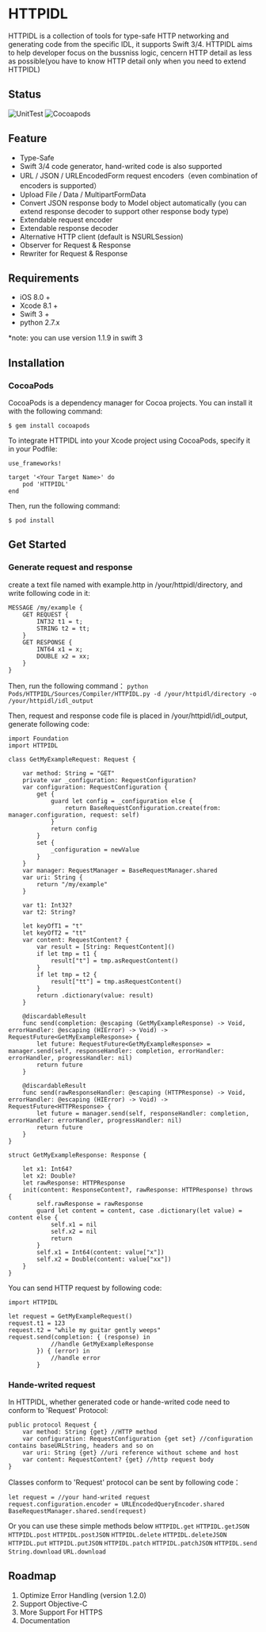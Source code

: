 # HTTPIDL
HTTPIDL is a collection of tools for type-safe HTTP networking and generating code from the specific IDL, it supports Swift 3/4.
HTTPIDL aims to help developer focus on the bussniss logic, cencern HTTP detail as less as possible(you have to know HTTP detail only when you need to extend HTTPIDL)

## Status
![UnitTest](https://img.shields.io/badge/test-passing-brightgreen.svg)   ![Cocoapods](https://img.shields.io/badge/pod-1.1.10-blue.svg)

## Feature
* Type-Safe
* Swift 3/4 code generator, hand-writed code is also supported
* URL / JSON / URLEncodedForm request encoders（even combination of encoders is supported）
* Upload File / Data / MultipartFormData
* Convert JSON response body to Model object automatically (you can extend response decoder to support other response body type)
* Extendable request encoder
* Extendable response decoder
* Alternative HTTP client (default is NSURLSession)
* Observer for Request & Response
* Rewriter for Request & Response

## Requirements
* iOS 8.0 +
* Xcode 8.1 + 
* Swift 3 +
* python 2.7.x

*note: you can use version 1.1.9 in swift 3

## Installation
### CocoaPods
CocoaPods is a dependency manager for Cocoa projects. You can install it with the following command:

`$ gem install cocoapods`

To integrate HTTPIDL into your Xcode project using CocoaPods, specify it in your Podfile:
```
use_frameworks!

target '<Your Target Name>' do
    pod 'HTTPIDL'
end
```

Then, run the following command:

`$ pod install`

## Get Started
### Generate request and response
create a text file named with example.http in /your/httpidl/directory, and write following code in it:
```
MESSAGE /my/example {
	GET REQUEST {
		INT32 t1 = t;
		STRING t2 = tt;
	}
	GET RESPONSE {
		INT64 x1 = x;
		DOUBLE x2 = xx;
	}
}
```

Then, run the following command：
`python Pods/HTTPIDL/Sources/Compiler/HTTPIDL.py -d /your/httpidl/directory -o /your/httpidl/idl_output`

Then, request and response code file is placed in /your/httpidl/idl_output, generate following code:
```
import Foundation
import HTTPIDL

class GetMyExampleRequest: Request {
    
    var method: String = "GET"
    private var _configuration: RequestConfiguration?
    var configuration: RequestConfiguration {
        get {
            guard let config = _configuration else {
                return BaseRequestConfiguration.create(from: manager.configuration, request: self)
            }
            return config
        }
        set {
            _configuration = newValue
        }
    }
    var manager: RequestManager = BaseRequestManager.shared
    var uri: String {
        return "/my/example"
    }
    
    var t1: Int32?
    var t2: String?
    
    let keyOfT1 = "t"
    let keyOfT2 = "tt"
    var content: RequestContent? {
        var result = [String: RequestContent]()
        if let tmp = t1 {
            result["t"] = tmp.asRequestContent()
        }
        if let tmp = t2 {
            result["tt"] = tmp.asRequestContent()
        }
        return .dictionary(value: result)
    }
    
    @discardableResult
    func send(completion: @escaping (GetMyExampleResponse) -> Void, errorHandler: @escaping (HIError) -> Void) -> RequestFuture<GetMyExampleResponse> {
        let future: RequestFuture<GetMyExampleResponse> = manager.send(self, responseHandler: completion, errorHandler: errorHandler, progressHandler: nil)
        return future
    }
    
    @discardableResult
    func send(rawResponseHandler: @escaping (HTTPResponse) -> Void, errorHandler: @escaping (HIError) -> Void) -> RequestFuture<HTTPResponse> {
        let future = manager.send(self, responseHandler: completion, errorHandler: errorHandler, progressHandler: nil)
        return future
    }
}

struct GetMyExampleResponse: Response {
    
    let x1: Int64?
    let x2: Double?
    let rawResponse: HTTPResponse
    init(content: ResponseContent?, rawResponse: HTTPResponse) throws {
        self.rawResponse = rawResponse
        guard let content = content, case .dictionary(let value) = content else {
            self.x1 = nil
            self.x2 = nil
            return
        }
        self.x1 = Int64(content: value["x"])
        self.x2 = Double(content: value["xx"])
    }
}
```


You can send HTTP request by following code:
```
import HTTPIDL

let request = GetMyExampleRequest()
request.t1 = 123
request.t2 = "while my guitar gently weeps"
request.send(completion: { (response) in
            //handle GetMyExampleResponse
        }) { (error) in
            //handle error
        }
```

### Hande-writed request

In HTTPIDL, whether generated code or hande-writed code need to conform to 'Request' Protocol:
```
public protocol Request {
    var method: String {get} //HTTP method
    var configuration: RequestConfiguration {get set} //configuration contains baseURLString, headers and so on
    var uri: String {get} //uri reference without scheme and host
    var content: RequestContent? {get} //http request body
}
```

Classes conform to 'Request' protocol can be sent by following code：
```
let request = //your hand-writed request
request.configuration.encoder = URLEncodedQueryEncoder.shared
BaseRequestManager.shared.send(request)
```

Or you can use these simple methods below
`HTTPIDL.get`
`HTTPIDL.getJSON`
`HTTPIDL.post`
`HTTPIDL.postJSON`
`HTTPIDL.delete`
`HTTPIDL.deleteJSON`
`HTTPIDL.put`
`HTTPIDL.putJSON`
`HTTPIDL.patch`
`HTTPIDL.patchJSON`
`HTTPIDL.send`
`String.download`
`URL.download`

## Roadmap
1. Optimize Error Handling (version 1.2.0) 
2. Support Objective-C
3. More Support For HTTPS
4. Documentation
